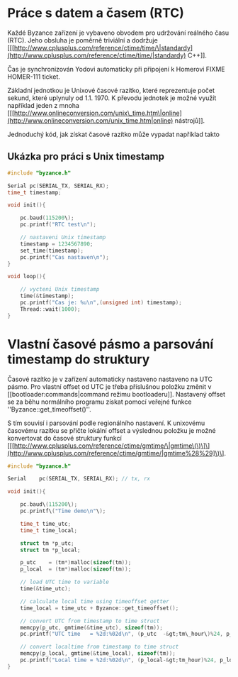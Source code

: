 # Práce s datem a časem \(RTC\)

Každé Byzance zařízení je vybaveno obvodem pro udržování reálného času \(RTC\). Jeho obsluha je poměrně triviální a dodržuje \[\[[http://www.cplusplus.com/reference/ctime/time/\|standardy](http://www.cplusplus.com/reference/ctime/time/|standardy) C++\]\].

Čas je synchronizován Yodovi automaticky při připojení k Homerovi FIXME HOMER-111 ticket.

Základní jednotkou je Unixové časové razítko, které reprezentuje počet sekund, které uplynuly od 1.1. 1970. K převodu jednotek je možné využít například jeden z mnoha \[\[[http://www.onlineconversion.com/unix\_time.htm\|online](http://www.onlineconversion.com/unix_time.htm|online) nástrojů\]\].

Jednoduchý kód, jak získat časové razítko může vypadat například takto

## Ukázka pro práci s Unix timestamp

```cpp
#include "byzance.h"

Serial pc(SERIAL_TX, SERIAL_RX);
time_t timestamp;

void init(){

    pc.baud(115200\);
    pc.printf("RTC test\n");

    // nastaveni Unix timestamp    
    timestamp = 1234567890;    
    set_time(timestamp);    
    pc.printf("Cas nastaven\n");
}

void loop(){

    // vycteni Unix timestamp    
    time(&timestamp);    
    pc.printf("Cas je: %u\n",(unsigned int) timestamp);    
    Thread::wait(1000);
}
```

# Vlastní časové pásmo a parsování timestamp do struktury

Časové razítko je v zařízení automaticky nastaveno nastaveno na UTC pásmo. Pro vlastní offset od UTC je třeba příslušnou položku změnit v \[\[bootloader:commands\|command režimu bootloaderu\]\]. Nastavený offset se za běhu normálního programu získat pomocí veřejné funkce ''Byzance::get\_timeoffset\(\)''.

S tím souvisí i parsování podle regionálního nastavení. K unixovému časovému razítku se přičte lokální offset a výslednou položku je možné konvertovat do časové struktury funkcí \[\[[http://www.cplusplus.com/reference/ctime/gmtime/\|gmtime\(\)\]\](http://www.cplusplus.com/reference/ctime/gmtime/|gmtime%28%29]\)\].

```cpp
#include "byzance.h"

Serial    pc(SERIAL_TX, SERIAL_RX); // tx, rx

void init(){

    pc.baud\(115200\);
    pc.printf\("Time demo\n"\);

    time_t time_utc;
    time_t time_local;

    struct tm *p_utc;
    struct tm *p_local;

    p_utc    = (tm*)malloc(sizeof(tm));
    p_local  = (tm*)malloc(sizeof(tm));

    // load UTC time to variable    
    time(&time_utc);

    // calculate local time using timeoffset getter    
    time_local = time_utc + Byzance::get_timeoffset();

    // convert UTC from timestamp to time struct    
    memcpy(p_utc, gmtime(&time_utc), sizeof(tm));    
    pc.printf("UTC time   = %2d:%02d\n", (p_utc  -&gt;tm\_hour\)%24, p_utc  -&gt;tm_min);

    // convert localtime from timestamp to time struct    
    memcpy(p_local, gmtime(&time_local), sizeof(tm));    
    pc.printf("Local time = %2d:%02d\n", (p_local-&gt;tm_hour)%24, p_local-&gt;tm_min\);
}
```




